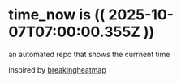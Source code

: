 # time_now is (( 2025-10-07T07:00:00.355Z ))

an automated repo that shows the currnent time

inspired by [breakingheatmap](https://github.com/breakingheatmap/breakingheatmap)